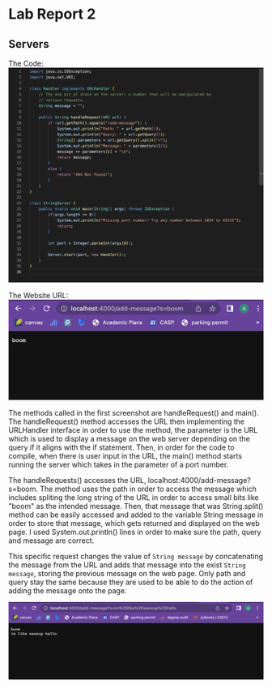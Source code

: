 # Lab Report 2
## Servers
The Code:
![Image](metroBoomin.png)

The Website URL:
![Image](pt1.png)

The methods called in the first screenshot are handleRequest() and main(). The handleRequest() method accesses the URL then implementing the URLHandler interface in order to use the method, the parameter is the URL which is used to display a message on the web server depending on the query if it aligns with the if statement. Then, in order for the code to compile, when there is user input in the URL, the main() method starts running the server which takes in the parameter of a port number.

The handleRequests() accesses the URL, localhost:4000/add-message?s=boom. The method uses the path in order to access the message which includes spliting the long string of the URL in order to access small bits like "boom" as the intended message. Then, that message that was String.split() method can be easily accessed and added to the variable String message in order to store that message, which gets returned and displayed on the web page. I used System.out.println() lines in order to make sure the path, query and message are correct. 

This specific request changes the value of `String message` by concatenating the message from the URL and adds that message into the exist `String message`, storing the previous message on the web page. Only path and query stay the same because they are used to be able to do the action of adding the message onto the page. 

![Image](pt2.png)
